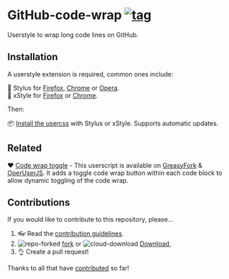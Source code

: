 # GitHub-code-wrap [![tag](https://img.shields.io/github/tag/StylishThemes/GitHub-code-wrap.svg)](https://github.com/StylishThemes/GitHub-code-wrap/tags)

Userstyle to wrap long code lines on GitHub.

## Installation

A userstyle extension is required, common ones include:

🎨 Stylus for [Firefox](https://addons.mozilla.org/en-US/firefox/addon/styl-us/), [Chrome](https://chrome.google.com/webstore/detail/stylus/clngdbkpkpeebahjckkjfobafhncgmne) or [Opera](https://addons.opera.com/en-gb/extensions/details/stylus/).<br>
🎨 xStyle for [Firefox](https://addons.mozilla.org/firefox/addon/xstyle/) or [Chrome](https://chrome.google.com/webstore/detail/xstyle/hncgkmhphmncjohllpoleelnibpmccpj).

Then:

📦 [Install the usercss](https://github.com/StylishThemes/GitHub-code-wrap/raw/master/github-code-wrap.user.css) with Stylus or xStyle. Supports automatic updates.

## Related

&#x2764; [Code wrap toggle](https://github.com/StylishThemes/GitHub-Dark-Script#toggles) - This userscript is available on [GreasyFork](https://greasyfork.org/en/scripts/18789-github-toggle-code-wrap) & [OperUserJS](https://openuserjs.org/scripts/StylishThemes/GitHub_Toggle_Code_Wrap). It adds a toggle code wrap button within each code block to allow dynamic toggling of the code wrap.

## Contributions

If you would like to contribute to this repository, please...

1. 👓 Read the [contribution guidelines](CONTRIBUTING.md).
2. ![repo-forked](https://user-images.githubusercontent.com/136959/42383736-c4cb0db8-80fd-11e8-91ca-12bae108bccc.png) [fork](https://github.com/StylishThemes/GitHub-code-wrap/fork) or ![cloud-download](https://user-images.githubusercontent.com/136959/42401932-9ee9cae0-813d-11e8-8691-16e29a85d3b9.png)
[Download](https://github.com/StylishThemes/GitHub-code-wrap/archive/master.zip),
3. 👌 Create a pull request!

Thanks to all that have [contributed](AUTHORS) so far!
